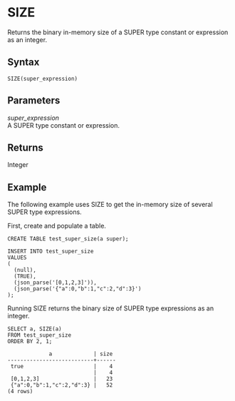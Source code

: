 # SIZE<a name="r_SIZE"></a>

 Returns the binary in\-memory size of a SUPER type constant or expression as an integer\. 

## Syntax<a name="r_SIZE-synopsis"></a>

```
SIZE(super_expression)
```

## Parameters<a name="r_SIZE-parameters"></a>

*super\_expression*  
 A SUPER type constant or expression\. 

## Returns<a name="r_SIZE-returns"></a>

 Integer 

## Example<a name="r_SIZE-examples"></a>

 The following example uses SIZE to get the in\-memory size of several SUPER type expressions\. 

 First, create and populate a table\. 

```
CREATE TABLE test_super_size(a super);
            
INSERT INTO test_super_size 
VALUES
( 
  (null),
  (TRUE),
  (json_parse('[0,1,2,3]')),
  (json_parse('{"a":0,"b":1,"c":2,"d":3}')
);
```

 Running SIZE returns the binary size of SUPER type expressions as an integer\. 

```
SELECT a, SIZE(a) 
FROM test_super_size 
ORDER BY 2, 1;

             a             | size
---------------------------+------
 true                      |    4
                           |    4
 [0,1,2,3]                 |   23
 {"a":0,"b":1,"c":2,"d":3} |   52
(4 rows)
```